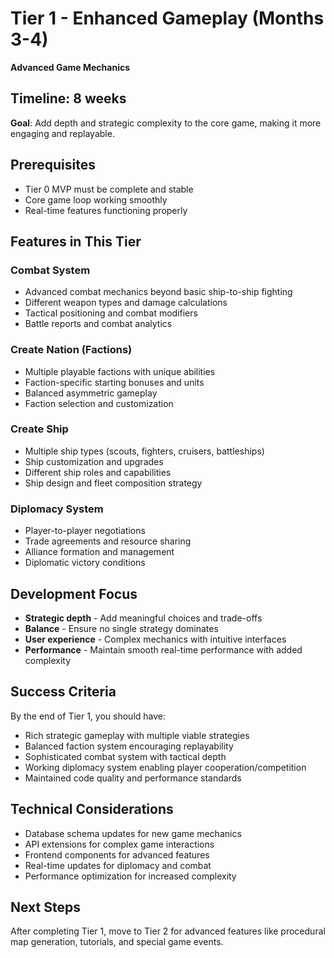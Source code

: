 # Tier 1 - Enhanced Gameplay (Months 3-4)
**Advanced Game Mechanics**

## Timeline: 8 weeks
**Goal**: Add depth and strategic complexity to the core game, making it more engaging and replayable.

## Prerequisites
- Tier 0 MVP must be complete and stable
- Core game loop working smoothly
- Real-time features functioning properly

## Features in This Tier

### Combat System
- Advanced combat mechanics beyond basic ship-to-ship fighting
- Different weapon types and damage calculations
- Tactical positioning and combat modifiers
- Battle reports and combat analytics

### Create Nation (Factions)
- Multiple playable factions with unique abilities
- Faction-specific starting bonuses and units
- Balanced asymmetric gameplay
- Faction selection and customization

### Create Ship
- Multiple ship types (scouts, fighters, cruisers, battleships)
- Ship customization and upgrades
- Different ship roles and capabilities
- Ship design and fleet composition strategy

### Diplomacy System
- Player-to-player negotiations
- Trade agreements and resource sharing
- Alliance formation and management
- Diplomatic victory conditions

## Development Focus
- **Strategic depth** - Add meaningful choices and trade-offs
- **Balance** - Ensure no single strategy dominates
- **User experience** - Complex mechanics with intuitive interfaces
- **Performance** - Maintain smooth real-time performance with added complexity

## Success Criteria
By the end of Tier 1, you should have:
- Rich strategic gameplay with multiple viable strategies
- Balanced faction system encouraging replayability
- Sophisticated combat system with tactical depth
- Working diplomacy system enabling player cooperation/competition
- Maintained code quality and performance standards

## Technical Considerations
- Database schema updates for new game mechanics
- API extensions for complex game interactions
- Frontend components for advanced features
- Real-time updates for diplomacy and combat
- Performance optimization for increased complexity

## Next Steps
After completing Tier 1, move to Tier 2 for advanced features like procedural map generation, tutorials, and special game events.
